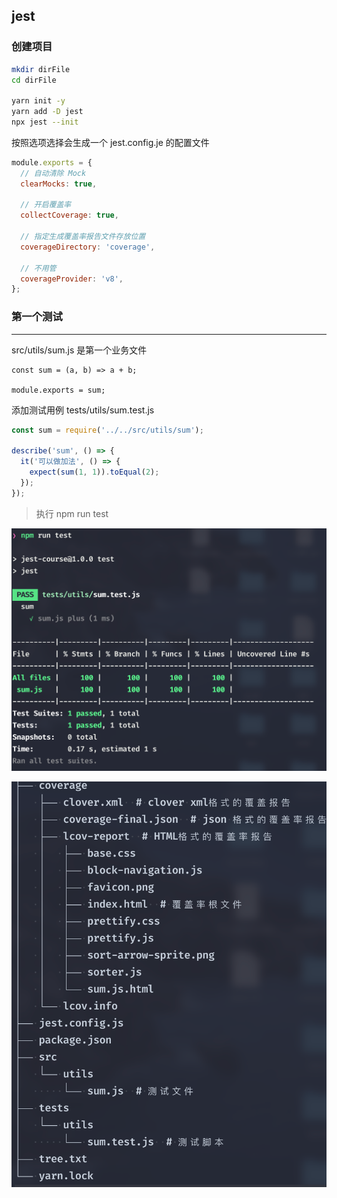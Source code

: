 ## jest

### 创建项目

```sh
mkdir dirFile
cd dirFile

yarn init -y
yarn add -D jest
npx jest --init
```

按照选项选择会生成一个 jest.config.je 的配置文件

```js
module.exports = {
  // 自动清除 Mock
  clearMocks: true,

  // 开启覆盖率
  collectCoverage: true,

  // 指定生成覆盖率报告文件存放位置
  coverageDirectory: 'coverage',

  // 不用管
  coverageProvider: 'v8',
};
```

### 第一个测试

---

src/utils/sum.js 是第一个业务文件

```je
const sum = (a, b) => a + b;

module.exports = sum;
```

添加测试用例 tests/utils/sum.test.js

```js
const sum = require('../../src/utils/sum');

describe('sum', () => {
  it('可以做加法', () => {
    expect(sum(1, 1)).toEqual(2);
  });
});
```

> 执行 npm run test

![](https://raw.githubusercontent.com/oldqin97/cloudImg/main/blogs/picture/20221119003509.png)

![文件构成](https://raw.githubusercontent.com/oldqin97/cloudImg/main/blogs/picture/20221119002642.png)
